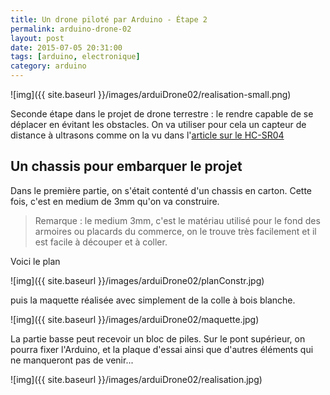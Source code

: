 ```yaml
---
title: Un drone piloté par Arduino - Étape 2
permalink: arduino-drone-02
layout: post
date: 2015-07-05 20:31:00
tags: [arduino, electronique]
category: arduino
---
```

![img]({{ site.baseurl }}/images/arduiDrone02/realisation-small.png)

Seconde étape dans le projet de drone terrestre :
le rendre capable de se déplacer en évitant les obstacles.
On va utiliser pour cela un capteur de distance à ultrasons
comme on la vu dans l'[article sur le HC-SR04](http://npoulain.fr/mesureDeDistanceHC-SR04/)



## Un chassis pour embarquer le projet

Dans le première partie, on s'était contenté d'un chassis en carton.
Cette fois, c'est en medium de 3mm qu'on va construire.

> Remarque : le medium 3mm, c'est le matériau utilisé pour le fond des
> armoires ou placards du commerce, on le trouve très facilement et il est
> facile à découper et à coller.

Voici le plan 

![img]({{ site.baseurl }}/images/arduiDrone02/planConstr.jpg)

puis la maquette réalisée avec simplement de la colle à bois blanche.

![img]({{ site.baseurl }}/images/arduiDrone02/maquette.jpg)

La partie basse peut recevoir un bloc de piles. Sur le pont supérieur, on pourra 
fixer l'Arduino, et la plaque d'essai ainsi
que d'autres éléments qui ne manqueront
pas de venir...

![img]({{ site.baseurl }}/images/arduiDrone02/realisation.jpg)






